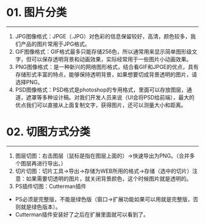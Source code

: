 # 01. 图片分类
---
1. JPG图像格式：JPGE（.JPG）对色彩的信息保留较好，高清，颜色较多，我们产品的图片常用于JPG格式。
2. GIF图像格式：GIF格式最多只能存储256色，所以通常用来显示简单图形级文字，但可以保存透明背景和动画效果，实际经常用于一些图片小动画效果。
3. PNG图像格式：是一种新兴的网络图形格式，结合看GIF和JPGE的优点，具有存储形式丰富的特点，能够保持透明背景，如果想要切成背景透明的图片，请选择PNG。
4. PSD图像格式：PSD格式是photoshop的专用格式，里面可以存放图层，通道，遮罩等多种设计稿。对我们开发人员来说（UI会将PSD给前端），最大的优点我们可以直接从上面复制文字，获得图片，还可以测量大小和距离。

# 02. 切图方式分类
---
1. 图层切图：右击图层（鼠标是指在图层上面的）->快速导出为PNG。（合并多个图层再进行导出。）
2. 切片切图：切片工具->导出->存储为WEB所用的格式->存储（选中的切片）注意：如果需要切透明的图片，就关闭背景颜色，这个时候图片就是透明的。
3. PS插件切图：Cutterman插件
- PS必须是完整版，不能是绿色版（窗口->扩展功能如果可以用就是完整版，否则就是绿色版本）。
- Cutterman插件安装好了之后在扩展里面就可以看到了。